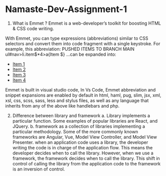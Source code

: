 # Namaste-Dev-Assignment-1
1. What is Emmet ?
Emmet is a web-developer’s toolkit for boosting HTML & CSS code writing.

With Emmet, you can type expressions (abbreviations) similar to CSS selectors and convert them into code fragment with a single keystroke. For example, this abbreviation:
PUSHED ITEMS TO BRANCH MAIN
ul#nav>li.item$*4>a{Item $}
...can be expanded into:

<ul id="nav">
    <li class="item1"><a href="">Item 1</a></li>
    <li class="item2"><a href="">Item 2</a></li>
    <li class="item3"><a href="">Item 3</a></li>
    <li class="item4"><a href="">Item 4</a></li>
</ul>

Emmet is built in visual studio code,
In Vs Code, Emmet abbreviation and snippet expansions are enabled by default in html, haml, pug, slim, jsx, xml, xsl, css, scss, sass, less and stylus files, as well as any language that inherits from any of the above like handlebars and php.

2. Difference between library and framework
a. Library implements a particular function. Some examples of popular libraries are React, and JQuery.
b. framework as a collection of libraries implementing a particular methodology. Some of the more commonly   known frameworks are Angular, Vue, Model View Controller, and Model View Presenter.
when an application code uses a library, the developer writing the code is in charge of the application flow. This means the developer decides when to call the library. However, when we use a framework, the framework decides when to call the library. This shift in control of calling the library from the application code to the framework is an inversion of control.